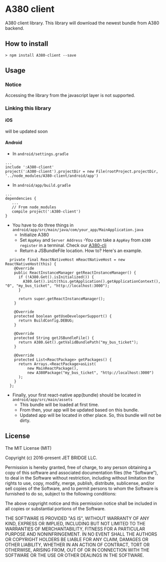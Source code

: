 # A380 client #
A380 client library. This library will download the newest bundle from A380 backend.

## How to install ##
~~~~
> npm install A380-client --save
~~~~

## Usage ##
### Notice ###
Accessing the library from the javascript layer is not supported.

### Linking this library ###
#### iOS ####
will be updated soon


#### Android ####
- In `android/settings.gradle`
~~~~
...
include ':A380-client'
project(':A380-client').projectDir = new File(rootProject.projectDir, '../node_modules/A380-client/android/app')
~~~~
- In `android/app/build.gradle`

~~~~
...
dependencies {
   ...
   // From node_modules
   compile project(':A380-client')
}
~~~~

- You have to do three things in `android/app/src/main/java/com/your_app/MainApplication.java`
   - Initialize A380
   - Set `AppKey` and `Server Address`
    -You can take a `AppKey` from `A380 register` in a terminal. Check our [A380-cli](https://github.com.jetbridge/A380-cli)
   - Return a JSBundleFile location.
  How to? Here's an example.
~~~~
  private final ReactNativeHost mReactNativeHost = new ReactNativeHost(this) {
    @Override
    public ReactInstanceManager getReactInstanceManager() {
      if (!A380.Get().isInitialized()) {
        A380.Get().init(this.getApplication().getApplicationContext(), "0", "my_bus_ticket", "http://localhost:3000");
      }

      return super.getReactInstanceManager();
    }

    @Override
    protected boolean getUseDeveloperSupport() {
      return BuildConfig.DEBUG;
    }

    @Override
    protected String getJSBundleFile() {
      return A380.Get().getValidBundlePath("my_bus_ticket");
    }

    @Override
    protected List<ReactPackage> getPackages() {
      return Arrays.<ReactPackage>asList(
          new MainReactPackage(),
          new A380Package("my_bus_ticket", "http://localhost:3000")
      );
    }
  };
~~~~
- Finally, your first react-native app(bundle) should be located in `android/app/src/main/assets`
   - This bundle will be loaded at first time.
   - From then, your app will be updated based on this bundle.
   - Updated app will be located in other place. So, this bundle will not be dirty.
   

## License
The MIT License (MIT)

Copyright (c) 2016-present JET BRIDGE LLC.

Permission is hereby granted, free of charge, to any person obtaining a copy of this software and associated documentation files (the "Software"), to deal in the Software without restriction, including without limitation the rights to use, copy, modify, merge, publish, distribute, sublicense, and/or sell copies of the Software, and to permit persons to whom the Software is furnished to do so, subject to the following conditions:

The above copyright notice and this permission notice shall be included in all copies or substantial portions of the Software.

THE SOFTWARE IS PROVIDED "AS IS", WITHOUT WARRANTY OF ANY KIND, EXPRESS OR IMPLIED, INCLUDING BUT NOT LIMITED TO THE WARRANTIES OF MERCHANTABILITY, FITNESS FOR A PARTICULAR PURPOSE AND NONINFRINGEMENT. IN NO EVENT SHALL THE AUTHORS OR COPYRIGHT HOLDERS BE LIABLE FOR ANY CLAIM, DAMAGES OR OTHER LIABILITY, WHETHER IN AN ACTION OF CONTRACT, TORT OR OTHERWISE, ARISING FROM, OUT OF OR IN CONNECTION WITH THE SOFTWARE OR THE USE OR OTHER DEALINGS IN THE SOFTWARE.
